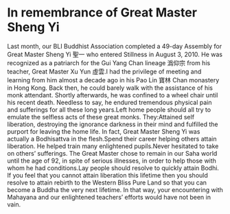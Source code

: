 # In remembrance of Great Master Sheng Yi

Last month, our BLI Buddhist Association completed a 49-day Assembly for Great Master Sheng Yi 聖一 who entered Stillness in August 3, 2010. He was recognized as a patriarch for the Gui Yang Chan lineage 潙仰宗 from his teacher, Great Master Xu Yun 虛雲.​I had the privilege of meeting and learning from him almost a decade ago in his Pao Lin 寶林 Chan monastery in Hong Kong. Back then, he could barely walk with the assistance of his monk attendant. Shortly afterwards, he was confined to a wheel chair until his recent death.   					 							 		 	       Needless to say, he endured tremendous physical pain and sufferings for all these long years.Left home people should all try to emulate the selfless acts of these great monks. They:Attained self liberation, destroying the ignorance darkness in their mind and fulfilled the purport for leaving the home life. In fact, Great Master Sheng Yi was actually a Bodhisattva in the flesh.Spend their career helping others attain liberation. He helped train many enlightened pupils.Never hesitated to take on others’ sufferings. The Great Master chose to remain in our Saha world until the age of 92, in spite of serious illnesses, in order to help those with whom he had conditions.Lay people should resolve to quickly attain Bodhi. If you feel that you cannot attain liberation this lifetime then you should resolve to attain rebirth to the Western Bliss Pure Land so that you can become a Buddha the very next lifetime. In that way, your encountering with Mahayana and our enlightened teachers’ efforts would have not been in vain.
